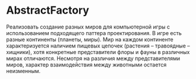 # AbstractFactory
Реализовать создание разных миров для компьютерной игры с использованием подходящего паттера проектирования. В игре есть разные континенты (планеты, миры). Мир на каждом континенте характеризуется наличием пищевых цепочек (растения – травоядные – хищники), хотя конкретные представители флоры и фауны в различных мирах отличаются. Несмотря на различия между представителями миров, характер взаимодействия между животными остается неизменным.
